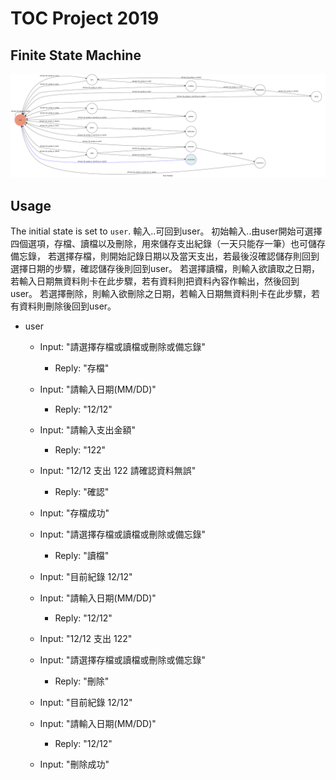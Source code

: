 # TOC Project 2019
## Finite State Machine
![fsm](./fsm.png)

## Usage
The initial state is set to `user`.
輸入..可回到user。
初始輸入..由user開始可選擇四個選項，存檔、讀檔以及刪除，用來儲存支出紀錄（一天只能存一筆）也可儲存備忘錄，
若選擇存檔，則開始記錄日期以及當天支出，若最後沒確認儲存則回到選擇日期的步驟，確認儲存後則回到user。
若選擇讀檔，則輸入欲讀取之日期，若輸入日期無資料則卡在此步驟，若有資料則把資料內容作輸出，然後回到user。
若選擇刪除，則輸入欲刪除之日期，若輸入日期無資料則卡在此步驟，若有資料則刪除後回到user。

* user
	* Input: "請選擇存檔或讀檔或刪除或備忘錄"
		* Reply: "存檔"
  * Input: "請輸入日期(MM/DD)"
    * Reply: "12/12"
  * Input: "請輸入支出金額"
    * Reply: "122"
  * Input: "12/12 支出 122
            請確認資料無誤"
    * Reply: "確認"
  * Input: "存檔成功"
  
  *	Input: "請選擇存檔或讀檔或刪除或備忘錄"
    * Reply: "讀檔"
  * Input: "目前紀錄 12/12"
  * Input: "請輸入日期(MM/DD)"
    * Reply: "12/12"
  * Input: "12/12 支出 122"
  
  *	Input: "請選擇存檔或讀檔或刪除或備忘錄"
    * Reply: "刪除"
  * Input: "目前紀錄 12/12"
  * Input: "請輸入日期(MM/DD)"
    * Reply: "12/12"
  * Input: "刪除成功"
